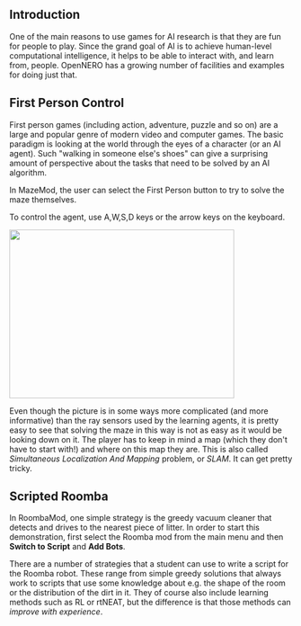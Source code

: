 ## Introduction ##

One of the main reasons to use games for AI research is that they are fun for people to play. Since the grand goal of AI is to achieve human-level computational intelligence, it helps to be able to interact with, and learn from, people. OpenNERO has a growing number of facilities and examples for doing just that.

## First Person Control ##

First person games (including action, adventure, puzzle and so on) are a large and popular genre of modern video and computer games. The basic paradigm is looking at the world through the eyes of a character (or an AI agent). Such "walking in someone else's shoes" can give a surprising amount of perspective about the tasks that need to be solved by an AI algorithm.

In MazeMod, the user can select the First Person button to try to solve the maze themselves.

To control the agent, use A,W,S,D keys or the arrow keys on the keyboard.

<a href='http://opennero.googlecode.com/svn/wiki/OpenNERO-maze-fp.png'><img width='400' alt='' height='300' src='http://opennero.googlecode.com/svn/wiki/OpenNERO-maze-fp.png' /></a>

Even though the picture is in some ways more complicated (and more informative) than the ray sensors used by the learning agents, it is pretty easy to see that solving the maze in this way is not as easy as it would be looking down on it. The player has to keep in mind a map (which they don't have to start with!) and where on this map they are. This is also called _Simultaneous Localization And Mapping_ problem, or _SLAM_. It can get pretty tricky.

## Scripted Roomba ##

In RoombaMod, one simple strategy is the greedy vacuum cleaner that detects and drives to the nearest piece of litter. In order to start this demonstration, first select the Roomba mod from the main menu and then **Switch to Script** and **Add Bots**.

There are a number of strategies that a student can use to write a script for the Roomba robot. These range from simple greedy solutions that always work to scripts that use some knowledge about e.g. the shape of the room or the distribution of the dirt in it. They of course also include learning methods such as RL or rtNEAT, but the difference is that those methods can _improve with experience_.